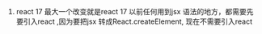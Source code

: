 1. react 17 最大一个改变就是react 17 以前任何用到jsx 语法的地方，都需要先要引入react ,因为要把jsx 转成React.createElement, 现在不需要引入react 